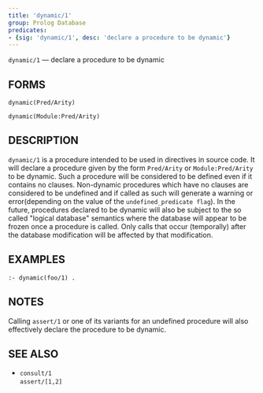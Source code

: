 ```yaml
---
title: 'dynamic/1'
group: Prolog Database
predicates:
- {sig: 'dynamic/1', desc: 'declare a procedure to be dynamic'}
---
```

`dynamic/1` — declare a procedure to be dynamic

## FORMS
```
dynamic(Pred/Arity)

dynamic(Module:Pred/Arity)
```
## DESCRIPTION

`dynamic/1` is a procedure intended to be used in directives in source code. It will declare a procedure given by the form `Pred/Arity` or `Module:Pred/Arity` to be dynamic. Such a procedure will be considered to be defined even if it contains no clauses. Non-dynamic procedures which have no clauses are considered to be undefined and if called as such will generate a warning or error(depending on the value of the `undefined_predicate flag`). In the future, procedures declared to be dynamic will also be subject to the so called &quot;logical database&quot; semantics where the database will appear to be frozen once a procedure is called. Only calls that occur (temporally) after the database modification will be affected by that modification.

## EXAMPLES
```
:- dynamic(foo/1) .
```
## NOTES

Calling `assert/1` or one of its variants for an undefined procedure will also effectively declare the procedure to be dynamic.

## SEE ALSO

- `consult/1`  
`assert/[1,2]`
